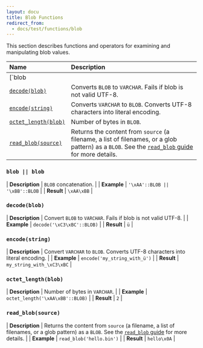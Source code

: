 ```yaml
---
layout: docu
title: Blob Functions
redirect_from:
  - docs/test/functions/blob
---
```


This section describes functions and operators for examining and manipulating blob values.

<!-- markdownlint-disable MD056 -->

| Name | Description |
|:--|:-------|
| [`blob || blob`](#blob--blob) | Blob concatenation. |
| [`decode(blob)`](#decodeblob) | Converts `BLOB` to `VARCHAR`. Fails if blob is not valid UTF-8. |
| [`encode(string)`](#encodestring) | Converts `VARCHAR` to `BLOB`. Converts UTF-8 characters into literal encoding. |
| [`octet_length(blob)`](#octet_lengthblob) | Number of bytes in `BLOB`. |
| [`read_blob(source)`](#read_blobsource) | Returns the content from `source` (a filename, a list of filenames, or a glob pattern) as a `BLOB`. See the [`read_blob` guide](../../guides/import/read_file#read_blob) for more details. |

<!-- markdownlint-enable MD056 -->

### `blob || blob`

<div class="nostroke_table"></div>

| **Description** | `BLOB` concatenation. |
| **Example** | `'\xAA'::BLOB || '\xBB'::BLOB` |
| **Result** | `\xAA\xBB` |

### `decode(blob)`

<div class="nostroke_table"></div>

| **Description** | Convert `BLOB` to `VARCHAR`. Fails if blob is not valid UTF-8. |
| **Example** | `decode('\xC3\xBC'::BLOB)` |
| **Result** | `ü` |

### `encode(string)`

<div class="nostroke_table"></div>

| **Description** | Convert `VARCHAR` to `BLOB`. Converts UTF-8 characters into literal encoding. |
| **Example** | `encode('my_string_with_ü')` |
| **Result** | `my_string_with_\xC3\xBC` |

### `octet_length(blob)`

<div class="nostroke_table"></div>

| **Description** | Number of bytes in `VARCHAR`. |
| **Example** | `octet_length('\xAA\xBB'::BLOB)` |
| **Result** | `2` |

### `read_blob(source)`

<div class="nostroke_table"></div>

| **Description** | Returns the content from `source` (a filename, a list of filenames, or a glob pattern) as a `BLOB`. See the [`read_blob` guide](../../guides/import/read_file#read_blob) for more details. |
| **Example** | `read_blob('hello.bin')` |
| **Result** | `hello\x0A` |
